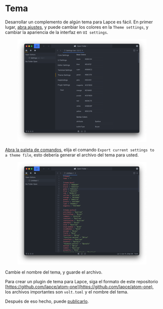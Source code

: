 # Tema

Desarrollar un complemento de algún tema para Lapce es fácil. En primer lugar, [abra ajustes](../empezar/ajustes.md), y puede cambiar los colores en la `Theme settings`, y cambiar la apariencia de la interfaz en `UI settings`.&#x20;

<figure><img src="../.gitbook/assets/theme_settings.png" alt=""><figcaption></figcaption></figure>

[Abra la paleta de comandos](../empezar/paleta-de-comandos.md), elija el comando `Export current settings to a theme file`, esto debería generar el archivo del tema para usted.

<figure><img src="../.gitbook/assets/theme_export_file.png" alt=""><figcaption></figcaption></figure>

Cambie el nombre del tema, y guarde el archivo.&#x20;

Para crear un plugin de tema para Lapce, siga el formato de este repositorio [https://github.com/lapce/atom-one](https://github.com/lapce/atom-one), los archivos importantes son `volt.toml` y el nombre del tema.&#x20;

Después de eso hecho, puede [publicarlo](plugins#Publicar-un-plugin).
